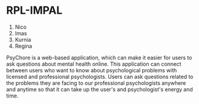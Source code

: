 # RPL-IMPAL

1. Nico
2. Imas
3. Kurnia
4. Regina

PsyChore is a web-based application, which can make it easier for users to ask questions about mental health online. This application can connect between users who want to know about psychological problems with licensed and professional psychologists. Users can ask questions related to the problems they are facing to our professional psychologists anywhere and anytime so that it can take up the user's and psychologist's energy and time.
